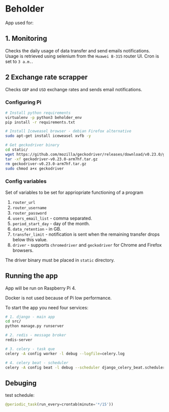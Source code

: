 # Beholder
App used for:

## 1. Monitoring 
Checks the daily usage of data transfer and send emails notifications.
Usage is retrieved using selenium from the `Huawei B-315` router UI.
Cron is set to `3 a.m.`.

## 2 Exchange rate scrapper
Checks `GBP` and `USD` exchange rates and sends email notifications.

### Configuring Pi
```bash
# Install python requirements
virtualenv -p python3 beholder_env
pip install -r requirements.txt

# Install Iceweasel browser - debian Firefox alternative
sudo apt-get install iceweasel xvfb -y

# Get geckodriver binary
cd static/
wget https://github.com/mozilla/geckodriver/releases/download/v0.23.0/geckodriver-v0.23.0-arm7hf.tar.gz
tar -xf geckodriver-v0.23.0-arm7hf.tar.gz
rm geckodriver-v0.23.0-arm7hf.tar.gz
sudo chmod a+x geckodriver
```

### Config variables
Set of variables to be set for appriopriate functioning of a program

1. `router_url`
2. `router_username`
3. `router_password`
4. `users_email_list` - comma separated.
5. `period_start_day` - day of the month.
6. `data_retention` - in GB.
7. `transfer_limit` - notification is sent when the remaining transfer drops below this value.
8. `driver` - supports `chromedriver` and `geckodriver` for Chrome and Firefox browsers.

The driver binary must be placed in `static` directory.

## Running the app
App will be run on Raspberry Pi 4. 

Docker is not used because of Pi low performance.

To start the app you need four services:


```bash
# 1. django - main app
cd src/
python manage.py runserver

# 2. redis - message broker
redis-server

# 3. celery - task que
celery -A config worker -l debug --logfile=celery.log

# 4. celery beat - scheduler
celery -A config beat -l debug --scheduler django_celery_beat.schedulers:DatabaseScheduler
```

## Debuging

test schedule:
```python
@periodic_task(run_every=crontab(minute='*/15'))
```